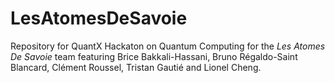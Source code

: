 # LesAtomesDeSavoie

Repository for QuantX Hackaton on Quantum Computing for the *Les Atomes De Savoie* team featuring
Brice Bakkali-Hassani, Bruno Régaldo-Saint Blancard, Clément Roussel, Tristan Gautié and Lionel Cheng.
